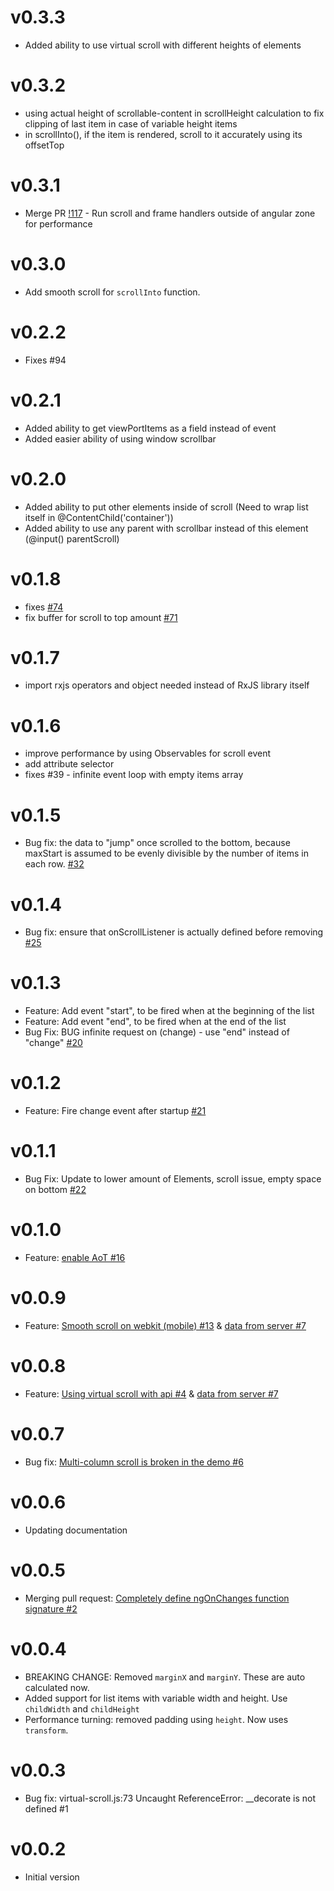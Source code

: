 # v0.3.3

* Added ability to use virtual scroll with different heights of elements

# v0.3.2

* using actual height of scrollable-content in scrollHeight calculation to fix clipping of last item in case of variable height items
* in scrollInto(), if the item is rendered, scroll to it accurately using its offsetTop

# v0.3.1

* Merge PR [!117](https://github.com/rintoj/angular2-virtual-scroll/pull/117) - Run scroll and frame handlers outside of angular zone for performance

# v0.3.0

* Add smooth scroll for `scrollInto` function.

# v0.2.2

* Fixes #94

# v0.2.1

* Added ability to get viewPortItems as a field instead of event
* Added easier ability of using window scrollbar

# v0.2.0

* Added ability to put other elements inside of scroll (Need to wrap list itself in @ContentChild('container'))
* Added ability to use any parent with scrollbar instead of this element (@input() parentScroll)

# v0.1.8

* fixes [#74](https://github.com/rintoj/angular2-virtual-scroll/issues/74)
* fix buffer for scroll to top amount [#71](https://github.com/rintoj/angular2-virtual-scroll/issues/71)

# v0.1.7

* import rxjs operators and object needed instead of RxJS library itself

# v0.1.6

* improve performance by using Observables for scroll event
* add attribute selector
* fixes #39 - infinite event loop with empty items array

# v0.1.5

* Bug fix: the data to "jump" once scrolled to the bottom, because maxStart is assumed to be evenly divisible by the number of items in each row. [#32](https://github.com/rintoj/angular2-virtual-scroll/issues/32)

# v0.1.4

* Bug fix: ensure that onScrollListener is actually defined before removing [#25](https://github.com/rintoj/angular2-virtual-scroll/issues/25)

# v0.1.3

* Feature: Add event "start", to be fired when at the beginning of the list
* Feature: Add event "end", to be fired when at the end of the list
* Bug Fix: BUG infinite request on (change) - use "end" instead of "change" [#20](https://github.com/rintoj/angular2-virtual-scroll/issues/20)

# v0.1.2

* Feature: Fire change event after startup [#21](https://github.com/rintoj/angular2-virtual-scroll/issues/21)

# v0.1.1

* Bug Fix: Update to lower amount of Elements, scroll issue, empty space on bottom [#22](https://github.com/rintoj/angular2-virtual-scroll/issues/22)

# v0.1.0

* Feature: [enable AoT #16](https://github.com/rintoj/angular2-virtual-scroll/issues/16)

# v0.0.9

* Feature: [Smooth scroll on webkit (mobile) #13](https://github.com/rintoj/angular2-virtual-scroll/issues/4) & [data from server #7](https://github.com/rintoj/angular2-virtual-scroll/issues/13)

# v0.0.8

* Feature: [Using virtual scroll with api #4](https://github.com/rintoj/angular2-virtual-scroll/issues/4) & [data from server #7](https://github.com/rintoj/angular2-virtual-scroll/issues/7)

# v0.0.7

* Bug fix: [Multi-column scroll is broken in the demo #6](https://github.com/rintoj/angular2-virtual-scroll/issues/6)

# v0.0.6

* Updating documentation

# v0.0.5

* Merging pull request: [Completely define ngOnChanges function signature #2](https://github.com/rintoj/angular2-virtual-scroll/pull/2)

# v0.0.4

* BREAKING CHANGE: Removed `marginX` and `marginY`. These are auto calculated now.
* Added support for list items with variable width and height. Use `childWidth` and `childHeight`
* Performance turning: removed padding using `height`. Now uses `transform`.

# v0.0.3

* Bug fix: virtual-scroll.js:73 Uncaught ReferenceError: __decorate is not defined #1

# v0.0.2

* Initial version
